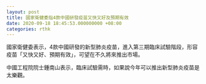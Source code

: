 ```yaml
---
layout: post
title: 國家衛健委指4款中國研發疫苗又快又好及預期有效
date: 2020-09-18 18:45:53.000000000 +08:00
categories: rthk
---
```


國家衛健委表示，4款中國研發的新型肺炎疫苗，進入第三期臨床試驗階段，形容疫苗「又快又好、預期有效」，可望在不久將來推出市場。

中國工程院院士鍾南山表示，臨床試驗需時，如果說今年可以推出新型肺炎疫苗是太樂觀。
